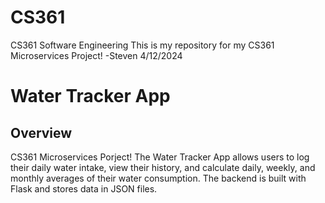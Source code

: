 # CS361
CS361 Software Engineering
This is my repository for my CS361 Microservices Project! -Steven 4/12/2024

# Water Tracker App

## Overview
CS361 Microservices Porject! The Water Tracker App allows users to log their daily water intake, view their history, and calculate daily, weekly, and monthly averages of their water consumption. The backend is built with Flask and stores data in JSON files.

